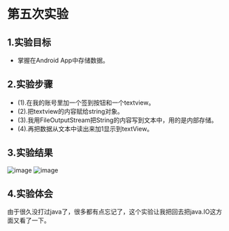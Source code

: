 # 第五次实验
## 1.实验目标
* 掌握在Android App中存储数据。
## 2.实验步骤
* (1).在我的账号里加一个签到按钮和一个textview。
* (2).把textview的内容赋给string对象。
* (3).我用FileOutputStream把String的内容写到文本中，用的是内部存储。
* (4).再把数据从文本中读出来加1显示到textView。
## 3.实验结果
![image](https://github.com/SummerMotion/android-labs-2018/blob/master/soft1614080902216/%E5%AE%9E%E9%AA%8C5.png)
![image](https://github.com/SummerMotion/android-labs-2018/blob/master/soft1614080902216/%E5%AE%9E%E9%AA%8C5%E7%BB%93%E6%9E%9C.png)
## 4.实验体会
由于很久没打过java了，很多都有点忘记了，这个实验让我把回去把java.IO这方面又看了一下。
